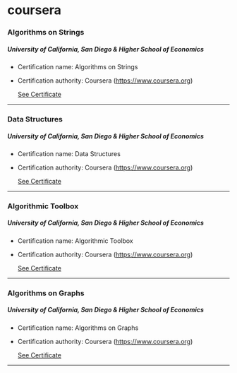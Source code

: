 # coursera


### Algorithms on Strings
##### University of California, San Diego & Higher School of Economics
* Certification name: Algorithms on Strings
* Certification authority: Coursera (https://www.coursera.org)

  [See Certificate](https://www.coursera.org/account/accomplishments/verify/TQGGF49KEJDH)
----


### Data Structures
##### University of California, San Diego & Higher School of Economics
* Certification name: Data Structures
* Certification authority: Coursera (https://www.coursera.org)

  [See Certificate](https://www.coursera.org/account/accomplishments/verify/2HVF3CTBXHHM)
----


### Algorithmic Toolbox
##### University of California, San Diego & Higher School of Economics
* Certification name: Algorithmic Toolbox
* Certification authority: Coursera (https://www.coursera.org)

  [See Certificate](https://www.coursera.org/account/accomplishments/verify/YLQVM6EACXBD)
----


### Algorithms on Graphs
##### University of California, San Diego & Higher School of Economics
* Certification name: Algorithms on Graphs
* Certification authority: Coursera (https://www.coursera.org)

  [See Certificate](https://www.coursera.org/account/accomplishments/verify/8WLHZ2HGMWTX)
----
